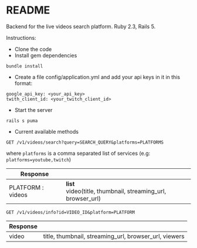 # README

Backend for the live videos search platform. 
Ruby 2.3, Rails 5.

Instructions:

* Clone the code
* Install gem dependencies
```
bundle install
```
* Create a file config/application.yml and add your api keys in it in this format:
```
google_api_key: <your_api_key>
twith_client_id: <your_twitch_client_id>
```
* Start the server 
```
rails s puma
```
* Current available methods  
```
GET /v1/videos/search?query=SEARCH_QUERY&platforms=PLATFORMS
```
where ```platforms``` is a comma separated list of services (e.g: ```platforms=youtube,twitch```)

| Response      |                                                                  | 
| ------------- |:-----------------------------------------------------------------| 
| PLATFORM : videos        | **list**<br /> video(title, thumbnail, streaming_url, browser_url) |

```
GET /v1/videos/info?id=VIDEO_ID&platform=PLATFORM
```

| Response      |                                                                  | 
| ------------- |:-----------------------------------------------------------------| 
| video        |  title, thumbnail, streaming_url, browser_url, viewers  |
